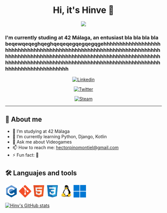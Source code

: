 <div id="head" align="center">
    <h1 align="center">Hi, it's Hinve 🫡</h1>
    <img src="https://media1.giphy.com/media/v1.Y2lkPTc5MGI3NjExemVzY2VkdHo0dHlhcXhvNXd1NWxhcml6dHBpa3M2NXZrMTlqaTlwYiZlcD12MV9pbnRlcm5hbF9naWZfYnlfaWQmY3Q9Zw/L3bj6t3opdeNddYCyl/giphy.webp" width="200" />
    <h3 align="left">I'm currently studing at 42 Málaga, an entusiast bla bla bla bla beqewqeqeghqeghqeqeqegqegqegqgehhhhhhhhhhhhhhhhhhhhhhhhhhhhhhhhhhhhhhhhhhhhhhhhhhhhhhhhhhhhhhhhhhhhhhhhhhhhhhhhhhhhhhhhhhhhhhhhhhhhhhhhhhhhhhhhhhhhhhhhhhhhhhhhhhhhhhhhhhhhhhhhhhhhhhhhhhhhhhhhhhhhhhhhhhhhhhhhhhhhhhhhh</h3>
</div>
<div id="badges" align="center">
    <a href="https://www.linkedin.com/in/h%C3%A9ctor-pino-montiel-02b47024a/">
        <img src="https://img.shields.io/badge/H%C3%A9ctor-blue?style=for-the-badge&logo=linkedin&logoColor=white" alt="Linkedin" />
    </a>
    <p></p>
    <a href="https://x.com/Hinve_">
        <img src="https://img.shields.io/badge/Hinve__-black?style=for-the-badge&logo=x&logoColor=white" alt="Twitter" />
    </a>
    <p></p>
    <a href="https://steamcommunity.com/id/hinve">
        <img src="https://img.shields.io/badge/hinve-301934?style=for-the-badge&logo=steam&logoColor=white" alt="Steam" />
    </a>
</div>

---
## 🧑 About me

- 📝 I’m studying at 42 Málaga
- 🌱 I’m currently learning Python, Django, Kotlin
- 💬 Ask me about Videogames
- 📫 How to reach me: hectorpinomontiel@gmail.com
- ⚡ Fun fact: 👺

## 🛠️ Languajes and tools
<div id="Tools" align="left">
    <img src="https://github.com/devicons/devicon/blob/master/icons/c/c-original.svg" width="40" height="40"/>
    <img src="https://github.com/devicons/devicon/blob/master/icons/git/git-original.svg" width="40" height="40"/>
    <img src="https://github.com/devicons/devicon/blob/master/icons/html5/html5-original.svg" width="40" height="40"/>
    <img src="https://github.com/devicons/devicon/blob/master/icons/css3/css3-original.svg" width="40" height="40"/>
    <img src="https://github.com/devicons/devicon/blob/master/icons/linux/linux-original.svg" width="40" height="40"/>
    <img src="https://github.com/devicons/devicon/blob/master/icons/windows11/windows11-original.svg" width="40" height="40"/>
</div>

[![Hinv's GitHub stats](https://github-readme-stats.vercel.app/api?username=Hinve)](https://github.com/anuraghazra/github-readme-stats)
